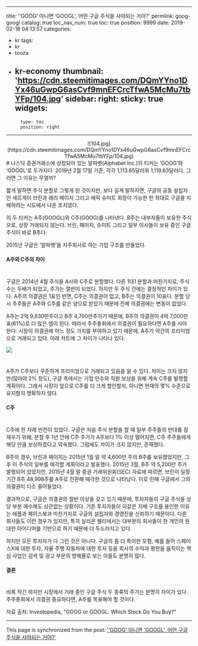 
---
title: '‘GOOG’ 아니면 ‘GOOGL’, 어떤 구글 주식을 사야되는 거야?'
permlink: goog-googl
catalog: true
toc_nav_num: true
toc: true
position: 9999
date: 2019-02-18 04:13:57
categories:
- kr
tags:
- kr
- tooza
- kr-economy
thumbnail: 'https://cdn.steemitimages.com/DQmYYno1DYx46uGwpG6asCvf9mnEFCrcTfwA5McMu7tbYFp/104.jpg'
sidebar:
    right:
        sticky: true
widgets:
    -
        type: toc
        position: right
---


<center>
![104.jpg](https://cdn.steemitimages.com/DQmYYno1DYx46uGwpG6asCvf9mnEFCrcTfwA5McMu7tbYFp/104.jpg)
</center>
#
나스닥 증권거래소에 상장되어 있는 알파벳(Alphabet Inc.)의 티커는 ‘GOOG’와 ‘GOOGL’로 두가지다. 2019년 2월 17일 기준, 각각 1,113.65달러와 1,119.63달러다. 그러면 그 이유는 무얼까?

​짧게 말하면 주식 분할로 그렇게 된 것이지만, 보다 길게 말하자면, 구글의 공동 설립자인 세르게이 브린과 래리 페이지 그리고 에릭 슈미트 회장이 가능한 한 최대로 구글을 지배하려는 시도에서 나온 조치였다. 

​이 두 티커는 A주(GOOGL)와 C주(GOOG)를 나타낸다. B주는 내부자들이 보유한 주식으로, 상장 거래되지 않는다. 브린, 페이지, 슈미트 그리고 일부 이사들이 보유 중인 구글 주식이 바로 B주다. 

​2015년 구글은 ‘알파벳’을 지주회사로 하는 기업 구조를 만들었다. 

#### A주와 C주의 차이
#
​구글은 2014년 4월 주식을 A사와 C주로 분할했다. 다른 1대1 분할과 마찬가지로, 주식수는 두배가 되었고, 주가는 절반이 되었다. 하지만 두 주식 간에는 결정적인 차이가 있다. A주의 의결권은 1표인 반면, C주는 의결권이 없고, B주는 의결권이 10표다. 분할 당시 주주들은 A주와 C주를 같은 양으로 받았기 때문에 전체 의결권에는 변동이 없었다.

​A주는 2억 9,830만주이고 B주 4,700만주이기 때문에, B주의 의결권이 4억 7,000만 표(61%)로 더 많은 셈이 된다. 따라서 주주총회에서 의결권이 필요하다면 A주를 사야 한다. 시장이 의결권에 어느 정도 가치를 부여하고 있기 때문에, A주가 약간의 프리미엄으로 거래되고 있다. 아래 차트에 그 차이가 나타나 있다. 

![](https://cdn.steemitimages.com/DQmZxZeGvA9SzLwvTf6PzgodLQjHc7b3nRCARCJ5scHm6rS/image.png)
#
A주가 C주보다 꾸준하게 프리미엄으로 거래되고 있음을 알 수 있다. 차이는 크지 않지만(많아야 2% 정도), 구글 측에서는 기업 인수와 직원 보상을 위해 계속 C주를 발행할 계획이다. 그래서 시장이 앞으로 C주를 더 크게 할인할지, 아니면 현재의 몇% 수준으로 유지할지 명확하지 않다. 

#### C주
#
C주에 한 차례 반전이 있었다. 구글은 처음 주식 분할을 할 때 일부 주주들의 반대를 잠재우기 위해, 분할 후 1년 안에 C주 주가가 A주보다 1% 이상 떨어지면, C주 주주들에게 해당 만큼 보상하겠다고 약속했다. 그럼에도 차이가 크지 않지만, 존재했다. 

​B주의 경우, 브린과 페이지는 2015년 1월 말 약 4,600만 주의 B주를 보유했었지만, 그후 이 주식의 일부를 매각할 계획이라고 발표했다. 2015년 3월, B주 약 5,200만 주가 발행되어 있었지만, 2015년 4월 말 증권 거래위원회(SEC) 자료에 따르면, 브린이 일정 기간 B주 48,998주를 A주로 전환해 매각한 것으로 나타났다. 이로 인해 구글에서 그의 의결권이 다소 줄어들었다.

​결과적으로, 구글은 의결권의 절반 이상을 갖고 있기 때문에, 투자자들이 구글 주식을 상당 부분 매수해도 상관없는 상황이다. 기존 투자자들이 이같은 지배 구조를 용인한 이유는 애플과 페이스북과 마찬가지로 구글의 설립자와 경영진을 신뢰하기 때문이다. 다른 회사들도 이런 경우가 있지만, 특히 실리콘 밸리에서는 대부분의 회사들이 한 개인의 원대한 아이디어를 기반으로 하기 때문에 더 두드러지고 있다.

​하지만 모든 투자자가 다 그런 것은 아니다. 구글의 좀 더 특이한 모험, 예를 들어 스페이스X에 대한 투자, 자율 주행 자동차에 대한 투자 등을 회사의 수익과 평판을 움직이는 핵심 사업인 검색 및 광고 부문의 방해물로 보는 이들도 분명히 많다.

#### 결론
#
​비록 작긴 하지만 시장에서 거래 중인 구글 주식 두 종류의 주가는 분명히 차이가 있다. 주주총회에서 의결권 중요하다면, A주를 목표해야 할 것이다.

​자료 출처: Investopedia, "GOOG or GOOGL: Which Stock Do You Buy?"

- - -

This page is synchronized from the post: ['‘GOOG’ 아니면 ‘GOOGL’, 어떤 구글 주식을 사야되는 거야?'](https://steemit.com/@pius.pius/goog-googl)
